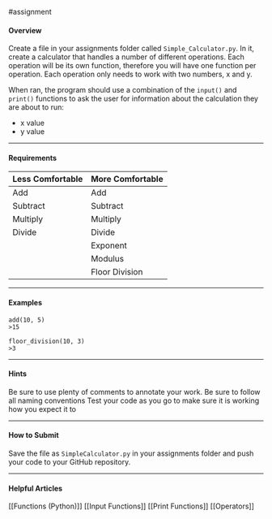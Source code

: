 #assignment 

#### Overview

Create a file in your assignments folder called `Simple_Calculator.py`. In it, create a calculator that handles a number of different operations. Each operation will be its own function, therefore you will have one function per operation. Each operation only needs to work with two numbers, x and y.

When ran, the program should use a combination of the `input()` and `print()` functions to ask the user for information about the calculation they are about to run:
* x value
* y value


---
#### Requirements

| **Less Comfortable** | **More Comfortable** |
| -------------------- | -------------------- |
| Add                  | Add                  |
| Subtract             | Subtract             |
| Multiply             | Multiply             |
| Divide               | Divide               |
|                      | Exponent             |
|                      | Modulus              |
|                      | Floor Division       |

---
#### Examples

```
add(10, 5)
>15

floor_division(10, 3)
>3
```


---
#### Hints

Be sure to use plenty of comments to annotate your work.
Be sure to follow all naming conventions
Test your code as you go to make sure it is working how you expect it to

---
#### How to Submit

Save the file as `SimpleCalculator.py` in your assignments folder and push your code to your GitHub repository.

---
#### Helpful Articles

[[Functions (Python)]]
[[Input Functions]]
[[Print Functions]]
[[Operators]]


